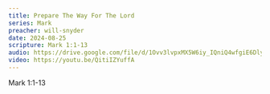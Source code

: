 ```yaml
---
title: Prepare The Way For The Lord
series: Mark
preacher: will-snyder
date: 2024-08-25
scripture: Mark 1:1-13
audio: https://drive.google.com/file/d/1Ovv3lvpxMX5W6iy_IQniQ4wfgiE6Dly3/view
video: https://youtu.be/QitiIZYuffA
---
```

Mark 1:1-13